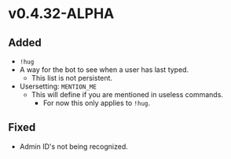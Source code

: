 # v0.4.32-ALPHA

## Added
- `!hug`
- A way for the bot to see when a user has last typed.
  - This list is not persistent.
- Usersetting: `MENTION_ME`
  - This will define if you are mentioned in useless commands.
     - For now this only applies to `!hug`.
     
## Fixed
- Admin ID's not being recognized.